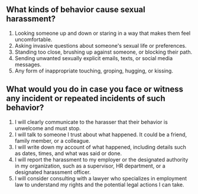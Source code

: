 ## What kinds of behavior cause sexual harassment?

1. Looking someone up and down or staring in a way that makes them feel uncomfortable.
2. Asking invasive questions about someone's sexual life or preferences.
3. Standing too close, brushing up against someone, or blocking their path.
4. Sending unwanted sexually explicit emails, texts, or social media messages.
5. Any form of inappropriate touching, groping, hugging, or kissing.

## What would you do in case you face or witness any incident or repeated incidents of such behavior?

1. I will clearly communicate to the harasser that their behavior is unwelcome and must stop.
2. I will talk to someone I trust about what happened. It could be a friend, family member, or a colleague.
3. I will write down my account of what happened, including details such as dates, times, and what was said or done.
4. I will report the harassment to my employer or the designated authority in my organization, such as a supervisor, HR department, or a designated harassment officer.
5. I will consider consulting with a lawyer who specializes in employment law to understand my rights and the potential legal actions I can take.
